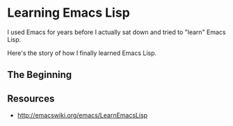 
# Learning Emacs Lisp

I used Emacs for years before I actually sat down and tried to "learn"
Emacs Lisp.

Here's the story of how I finally learned Emacs Lisp.

## The Beginning

## Resources

* http://emacswiki.org/emacs/LearnEmacsLisp
